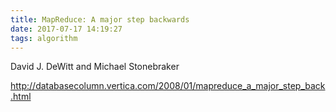 ```yaml
---
title: MapReduce: A major step backwards
date: 2017-07-17 14:19:27
tags: algorithm
---
```


David J. DeWitt and
Michael Stonebraker

http://databasecolumn.vertica.com/2008/01/mapreduce_a_major_step_back.html


